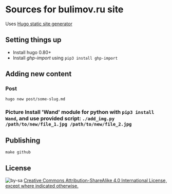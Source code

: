 # Sources for bulimov.ru site

Uses [Hugo static site generator](gohugo.io)


## Setting things up

* Install hugo 0.80+
* Install *ghp-import* using `pip3 install ghp-import`


## Adding new content

### Post

`hugo new post/some-slug.md`

### Picture                                                                                                                                                                                                                                                               Install 'Wand' module for python with `pip3 install Wand`, and use provided script:                                                  `./add_img.py /path/to/new/file_1.jpg /path/to/new/file_2.jpg` 


## Publishing

```
make github
```


## License

![by-sa](https://i.creativecommons.org/l/by-sa/4.0/80x15.png) [Creative Commons Attribution-ShareAlike 4.0 International License, except where indicated otherwise.](https://creativecommons.org/licenses/by-sa/4.0/)
